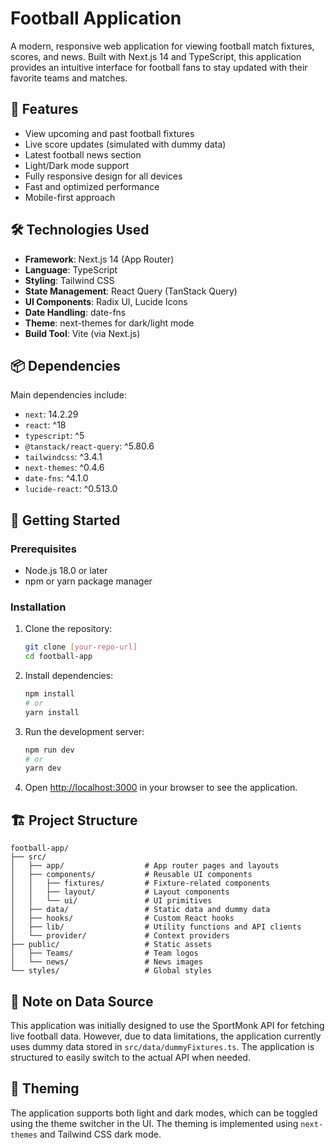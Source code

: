 # Football Application

A modern, responsive web application for viewing football match fixtures, scores, and news. Built with Next.js 14 and TypeScript, this application provides an intuitive interface for football fans to stay updated with their favorite teams and matches.

## 🚀 Features

- View upcoming and past football fixtures
- Live score updates (simulated with dummy data)
- Latest football news section
- Light/Dark mode support
- Fully responsive design for all devices
- Fast and optimized performance
- Mobile-first approach

## 🛠️ Technologies Used

- **Framework**: Next.js 14 (App Router)
- **Language**: TypeScript
- **Styling**: Tailwind CSS
- **State Management**: React Query (TanStack Query)
- **UI Components**: Radix UI, Lucide Icons
- **Date Handling**: date-fns
- **Theme**: next-themes for dark/light mode
- **Build Tool**: Vite (via Next.js)

## 📦 Dependencies

Main dependencies include:
- `next`: 14.2.29
- `react`: ^18
- `typescript`: ^5
- `@tanstack/react-query`: ^5.80.6
- `tailwindcss`: ^3.4.1
- `next-themes`: ^0.4.6
- `date-fns`: ^4.1.0
- `lucide-react`: ^0.513.0

## 🚀 Getting Started

### Prerequisites

- Node.js 18.0 or later
- npm or yarn package manager

### Installation

1. Clone the repository:
   ```bash
   git clone [your-repo-url]
   cd football-app
   ```

2. Install dependencies:
   ```bash
   npm install
   # or
   yarn install
   ```

3. Run the development server:
   ```bash
   npm run dev
   # or
   yarn dev
   ```

4. Open [http://localhost:3000](http://localhost:3000) in your browser to see the application.

## 🏗️ Project Structure

```
football-app/
├── src/
│   ├── app/                  # App router pages and layouts
│   ├── components/           # Reusable UI components
│   │   ├── fixtures/         # Fixture-related components
│   │   ├── layout/           # Layout components
│   │   └── ui/               # UI primitives
│   ├── data/                 # Static data and dummy data
│   ├── hooks/                # Custom React hooks
│   ├── lib/                  # Utility functions and API clients
│   └── provider/             # Context providers
├── public/                   # Static assets
│   ├── Teams/                # Team logos
│   └── news/                 # News images
└── styles/                   # Global styles
```

## 📝 Note on Data Source

This application was initially designed to use the SportMonk API for fetching live football data. However, due to data limitations, the application currently uses dummy data stored in `src/data/dummyFixtures.ts`. The application is structured to easily switch to the actual API when needed.

## 🎨 Theming

The application supports both light and dark modes, which can be toggled using the theme switcher in the UI. The theming is implemented using `next-themes` and Tailwind CSS dark mode.